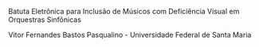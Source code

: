 Batuta Eletrônica para Inclusão de Músicos com Deficiência Visual em Orquestras Sinfônicas

Vitor Fernandes Bastos Pasqualino - Universidade Federal de Santa Maria
